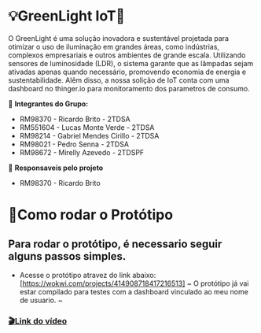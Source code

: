 # 💡GreenLight IoT🍃 #

O GreenLight é uma solução inovadora e sustentável projetada para otimizar o uso de iluminação em grandes áreas, como indústrias, complexos empresariais e outros ambientes de grande escala. Utilizando sensores de luminosidade (LDR), o sistema garante que as lâmpadas sejam ativadas apenas quando necessário, promovendo economia de energia e sustentabilidade.
Alêm disso, a nossa solição de IoT conta com uma dashboard no thinger.io para monitoramento dos parametros de consumo.

👥 **Integrantes do Grupo:**

- RM98370 - Ricardo Brito - 2TDSA
- RM551604 - Lucas Monte Verde - 2TDSA
- RM98214 - Gabriel Mendes Cirillo - 2TDSA
- RM98021 - Pedro Senna - 2TDSA
- RM98672 - Mirelly Azevedo - 2TDSPF

👤 **Responsaveis pelo projeto**

- RM98370 - Ricardo Brito

# 📎Como rodar o Protótipo #

## Para rodar o protótipo, é necessario seguir alguns passos simples. ##

- Acesse o protótipo atravez do link abaixo:
[https://wokwi.com/projects/414908718417216513]
~ O protótipo já vai estar compilado para testes com a dashboard vinculado ao meu nome de usuario. ~


### [🎬Link do vídeo](https://youtu.be/piJtHPdySvs) ###
